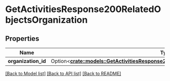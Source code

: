 # GetActivitiesResponse200RelatedObjectsOrganization

## Properties

Name | Type | Description | Notes
------------ | ------------- | ------------- | -------------
**organization_id** | Option<[**crate::models::GetActivitiesResponse200RelatedObjectsOrganizationOrganizationId**](getActivitiesResponse200_related_objects_organization_ORGANIZATION_ID.md)> |  | [optional]

[[Back to Model list]](../README.md#documentation-for-models) [[Back to API list]](../README.md#documentation-for-api-endpoints) [[Back to README]](../README.md)


